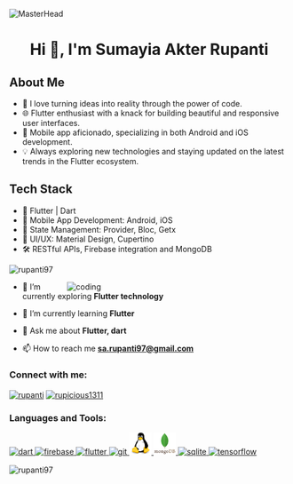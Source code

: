 ![MasterHead](https://animafoundation.in/wp-content/uploads/2021/03/mobile-app.gif)
<h1 align="center">Hi 👋, I'm Sumayia Akter Rupanti</h1>
<p align="center">
  
## About Me
- 🚀 I love turning ideas into reality through the power of code.
- 🌐 Flutter enthusiast with a knack for building beautiful and responsive user interfaces.
- 📱 Mobile app aficionado, specializing in both Android and iOS development.
- 💡 Always exploring new technologies and staying updated on the latest trends in the Flutter ecosystem.

## Tech Stack
- 🔧 Flutter | Dart
- 📱 Mobile App Development: Android, iOS
- 🚀 State Management: Provider, Bloc, Getx
- 🎨 UI/UX: Material Design, Cupertino
- 🛠 RESTful APIs, Firebase integration and MongoDB</p>

<p align="left"> <img src="https://komarev.com/ghpvc/?username=rupanti97&label=Profile%20views&color=0e75b6&style=flat" alt="rupanti97" /> </p>

<img align="right" alt ="coding" width ="400" src="https://miro.medium.com/v2/resize:fit:679/1*qdAW1TjCN57h1lbuuzvchg.gif"></img>

- 🔭 I’m currently exploring **Flutter technology**

- 🌱 I’m currently learning **Flutter**

- 💬 Ask me about **Flutter, dart**

- 📫 How to reach me **sa.rupanti97@gmail.com**

<h3 align="left">Connect with me:</h3>
<p align="left">
<a href="https://linkedin.com/in/rupanti" target="blank"><img align="center" src="https://raw.githubusercontent.com/rahuldkjain/github-profile-readme-generator/master/src/images/icons/Social/linked-in-alt.svg" alt="rupanti" height="30" width="40" /></a>
<a href="https://fb.com/rupicious1311" target="blank"><img align="center" src="https://raw.githubusercontent.com/rahuldkjain/github-profile-readme-generator/master/src/images/icons/Social/facebook.svg" alt="rupicious1311" height="30" width="40" /></a>
</p>

<h3 align="left">Languages and Tools:</h3>
<p align="left"> <a href="https://dart.dev" target="_blank" rel="noreferrer"> <img src="https://www.vectorlogo.zone/logos/dartlang/dartlang-icon.svg" alt="dart" width="40" height="40"/> </a> <a href="https://firebase.google.com/" target="_blank" rel="noreferrer"> <img src="https://www.vectorlogo.zone/logos/firebase/firebase-icon.svg" alt="firebase" width="40" height="40"/> </a> <a href="https://flutter.dev" target="_blank" rel="noreferrer"> <img src="https://www.vectorlogo.zone/logos/flutterio/flutterio-icon.svg" alt="flutter" width="40" height="40"/> </a> <a href="https://git-scm.com/" target="_blank" rel="noreferrer"> <img src="https://www.vectorlogo.zone/logos/git-scm/git-scm-icon.svg" alt="git" width="40" height="40"/> </a> <a href="https://www.linux.org/" target="_blank" rel="noreferrer"> <img src="https://raw.githubusercontent.com/devicons/devicon/master/icons/linux/linux-original.svg" alt="linux" width="40" height="40"/> </a> <a href="https://www.mongodb.com/" target="_blank" rel="noreferrer"> <img src="https://raw.githubusercontent.com/devicons/devicon/master/icons/mongodb/mongodb-original-wordmark.svg" alt="mongodb" width="40" height="40"/> </a> <a href="https://www.sqlite.org/" target="_blank" rel="noreferrer"> <img src="https://www.vectorlogo.zone/logos/sqlite/sqlite-icon.svg" alt="sqlite" width="40" height="40"/> </a> <a href="https://www.tensorflow.org" target="_blank" rel="noreferrer"> <img src="https://www.vectorlogo.zone/logos/tensorflow/tensorflow-icon.svg" alt="tensorflow" width="40" height="40"/> </a> </p>

<p><img align="center" src="https://github-readme-stats.vercel.app/api/top-langs?username=rupanti97&show_icons=true&locale=en&layout=compact" alt="rupanti97" /></p>
